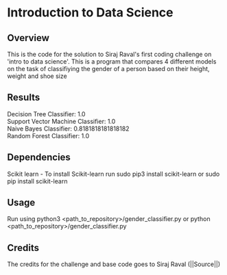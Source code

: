 # Introduction to Data Science
## Overview
This is the code for the solution to Siraj Raval's first coding challenge on 'intro to data science'. This is a program that compares 4 different models on the task of classifiying the gender of a person based on their height, weight and shoe size
## Results
Decision Tree Classifier: 1.0  
Support Vector Machine Classifier: 1.0  
Naive Bayes Classifier: 0.8181818181818182  
Random Forest Classifier: 1.0
## Dependencies
Scikit learn - To install Scikit-learn run sudo pip3 install scikit-learn or sudo pip install scikit-learn
## Usage
Run using python3 <path_to_repository>/gender_classifier.py or python <path_to_repository>/gender_classifier.py
## Credits
The credits for the challenge and base code goes to Siraj Raval (||Source||)
